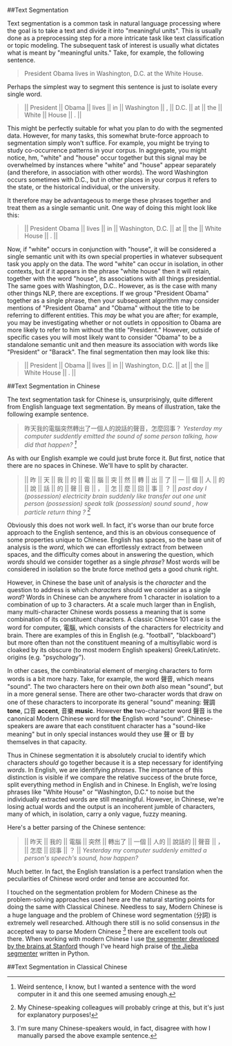 <!-- 
.. title: Preprocessing Classical Chinese for Topic Modeling
.. slug: preprocessing-classical-chinese-for-topic-modeling
.. date: 2016-03-31 01:45:46 UTC
.. tags: 
.. category: 
.. link: 
.. description: 
.. type: text
-->

##Text Segmentation

Text segmentation is a common task in natural language processing where the goal is to take a text and divide it into "meaningful units". This is usually done as a preprocessing step for a more intricate task like text classification or topic modeling. The subsequent task of interest is usually what dictates what is meant by "meaningful units." Take, for example, the following sentence.

> President Obama lives in Washington, D.C. at the White House.

<!-- TEASER_END -->

Perhaps the simplest way to segment this sentence is just to isolate every single word.

> || President || Obama || lives || in || Washington || , || D.C. || at || the || White || House || . ||

This might be perfectly suitable for what you plan to do with the segmented data. However, for many tasks, this somewhat brute-force approach to segmentation simply won't suffice. For example, you might be trying to study co-occurrence patterns in your corpus. In aggregate, you might notice, hm, "white" and "house" occur together but this signal may be overwhelmed by instances where "white" and "house" appear separately (and therefore, in association with other words). The word Washington occurs sometimes with D.C., but in other places in your corpus it refers to the state, or the historical individual, or the university. 

It therefore may be advantageous to merge these phrases together and treat them as a single semantic unit. One way of doing this might look like this:

> || President Obama || lives || in || Washington, D.C. || at || the || White House || . ||

Now, if "white" occurs in conjunction with "house", it will be considered a single semantic unit with its own special properties in whatever subsequent task you apply on the data. The word "white" can occur in isolation, in other contexts, but if it appears in the phrase "white house" then it will retain, together with the word "house", its associations with all things presidential. The same goes with Washington, D.C.. However, as is the case with many other things NLP, there are exceptions. If we group "President Obama" together as a single phrase, then your subsequent algorithm may consider mentions of "President Obama" and "Obama" without the title to be referring to different entities. This _may_ be what you are after; for example, you may be investigating whether or not outlets in opposition to Obama are more likely to refer to him without the title "President." However, outside of specific cases you will most likely want to consider "Obama" to be a standalone semantic unit and then measure its association with words like "President" or "Barack". The final segmentation then may look like this:

> || President || Obama || lives || in || Washington, D.C. || at || the || White House || . || 

##Text Segmentation in Chinese 

The text segmentation task for Chinese is, unsurprisingly, quite different from English language text segmentation. By means of illustration, take the following example sentence.

> 昨天我的電腦突然轉出了一個人的說話的聲音，怎麼回事？
> *Yesterday my computer suddently emitted the sound of some person talking, how did that happen? [^1]*

As with our English example we could just brute force it. But first, notice that there are no spaces in Chinese. We'll have to split by character. 

> || 昨 || 天 || 我 || 的 || 電 || 腦 || 突 || 然 || 轉 || 出 || 了 || 一 || 個 || 人 || 的 || 說 || 話 || 的 || 聲 || 音 || ， || 怎 || 麼 || 回 || 事 || ？ ||
> *past day I (possession) electricity brain suddenly like transfer out one unit person (possession) speak talk (possession) sound sound , how particle return thing ? [^2]*

Obviously this does not work well. In fact, it's worse than our brute force approach to the English sentence, and this is an obvious consequence of some properties unique to Chinese. English has spaces, so the base unit of analysis is the _word_, which we can effortlessly extract from between spaces, and the difficulty comes about in answering the question, which _words_ should we consider together as a single _phrase_? Most words will be considered in isolation so the brute force method gets a good chunk right.

However, in Chinese the base unit of analysis is the _character_ and the question to address is which _characters_ should we consider as a single _word_? Words in Chinese can be anywhere from 1 character in isolation to a combination of up to 3 characters. At a scale much larger than in English, many multi-character Chinese words possess a meaning that is some combination of its constituent characters. A classic Chinese 101 case is the word for computer, 電腦, which consists of the characters for electricity and brain. There are examples of this in English (e.g. "football", "blackboard") but more often than not the constituent meaning of a multisyllabic word is cloaked by its obscure (to most modern English speakers) Greek/Latin/etc. origins (e.g. "psychology"). 

In other cases, the combinatorial element of merging characters to form words is a bit more hazy. Take, for example, the word 聲音, which means "sound". The two characters here on their own _both_ also mean "sound", but in a more general sense. There are other two-character words that draw on one of these characters to incorporate its general "sound" meaning: 聲調 __tone__, 口音 __accent__, 音樂 __music__. However __the__ two-character word 聲音 is the canonical Modern Chinese word for __the__ English word "sound". Chinese-speakers are aware that each constituent character has a "sound-like meaning" but in only special instances would they use 聲 or 音 by themselves in that capacity. 

Thus in Chinese segmentation it is absolutely crucial to identify which characters _should_ go together because it is a step necessary for identifying _words_. In English, we are identifying _phrases_. The importance of this distinction is visible if we compare the relative success of the brute force, split everything method in English and in Chinese. In English, we're losing phrases like "White House" or "Washington, D.C." to noise but the individually extracted words are still meaningful. However, in Chinese, we're losing actual words and the output is an incoherent jumble of characters, many of which, in isolation, carry a only vague, fuzzy meaning. 

Here's a better parsing of the Chinese sentence:

> || 昨天 || 我的 || 電腦 || 突然 || 轉出了 || 一個 || 人的 || 說話的 || 聲音 || ， || 怎麼 || 回事 || ？ ||
> *Yesterday my computer suddenly emitted a person's speech's sound, how happen?*

Much better. In fact, the English translation is a perfect translation when the pecularities of Chinese word order and tense are accounted for. 

I touched on the segmentation problem for Modern Chinese as the problem-solving approaches used here are the natural starting points for doing the same with Classical Chinese. Needless to say, Modern Chinese is a huge language and the problem of Chinese word segmentation (分詞) is extremely well researched. Although there still is no solid consensus in _the_ accepted way to parse Modern Chinese [^3] there are excellent tools out there. When working with modern Chinese I use [the segmenter developed by the brains at Stanford](http://nlp.stanford.edu/software/segmenter.shtml) though I've heard high praise of [the Jieba segmenter](https://github.com/fxsjy/jieba) written in Python.

##Text Segmentation in Classical Chinese

[^1]: Weird sentence, I know, but I wanted a sentence with the word computer in it and this one seemed amusing enough. 
[^2]: My Chinese-speaking colleagues will probably cringe at this, but it's just for explanatory purposes!
[^3]: I'm sure many Chinese-speakers would, in fact, disagree with how I manually parsed the above example sentence. 
